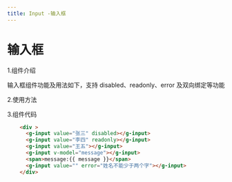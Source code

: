 ```yaml
---
title: Input -输入框
---
```


# 输入框

1.组件介绍

输入框组件功能及用法如下，支持 disabled、readonly、error 及双向绑定等功能

2.使用方法
<ClientOnly>
<input-demos></input-demos>
</ClientOnly>

3.组件代码

```HTML
    <div >
      <g-input value="张三" disabled></g-input>
      <g-input value="李四" readonly></g-input>
      <g-input value="王五"></g-input>
      <g-input v-model="message"></g-input>
      <span>message:{{ message }}</span>
      <g-input value="" error="姓名不能少于两个字"></g-input>
    </div>

```
